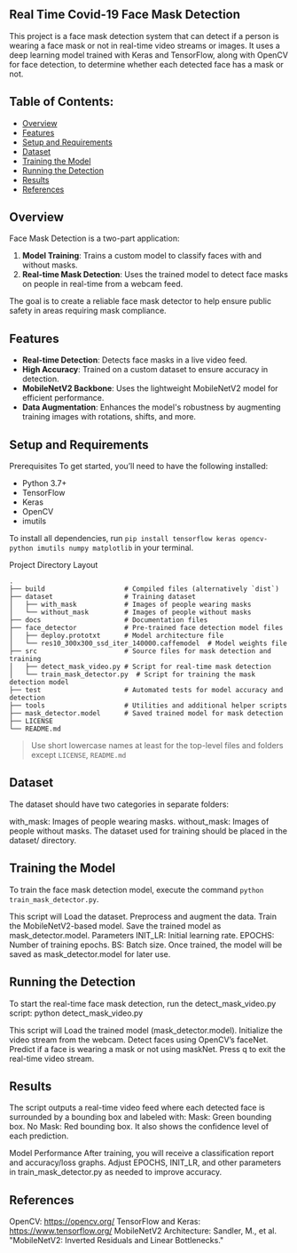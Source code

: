 ## Real Time Covid-19 Face Mask Detection
This project is a face mask detection system that can detect if a person is wearing a face mask or not in real-time video streams or images. It uses a deep learning model trained with Keras and TensorFlow, along with OpenCV for face detection, to determine whether each detected face has a mask or not.

## Table of Contents:
- [Overview](#overview)
- [Features](#features)
- [Setup and Requirements](#setup-and-requirements)
- [Dataset](#dataset)
- [Training the Model](#training-the-model)
- [Running the Detection](#running-the-detection)
- [Results](#results)
- [References](#references)

## Overview
Face Mask Detection is a two-part application:

1. **Model Training**: Trains a custom model to classify faces with and without masks.
2. **Real-time Mask Detection**: Uses the trained model to detect face masks on people in real-time from a webcam feed.

The goal is to create a reliable face mask detector to help ensure public safety in areas requiring mask compliance.

## Features
- **Real-time Detection**: Detects face masks in a live video feed.
- **High Accuracy**: Trained on a custom dataset to ensure accuracy in detection.
- **MobileNetV2 Backbone**: Uses the lightweight MobileNetV2 model for efficient performance.
- **Data Augmentation**: Enhances the model's robustness by augmenting training images with rotations, shifts, and more.

## Setup and Requirements

Prerequisites
To get started, you’ll need to have the following installed:
- Python 3.7+
- TensorFlow
- Keras
- OpenCV
- imutils

To install all dependencies, run `pip install tensorflow keras opencv-python imutils numpy matplotlib` in your terminal.

Project Directory Layout

    .
    ├── build                    # Compiled files (alternatively `dist`)
    ├── dataset                  # Training dataset
    │   ├── with_mask            # Images of people wearing masks
    │   └── without_mask         # Images of people without masks
    ├── docs                     # Documentation files
    ├── face_detector            # Pre-trained face detection model files
    │   ├── deploy.prototxt      # Model architecture file
    │   └── res10_300x300_ssd_iter_140000.caffemodel  # Model weights file
    ├── src                      # Source files for mask detection and training
    │   ├── detect_mask_video.py # Script for real-time mask detection
    │   └── train_mask_detector.py  # Script for training the mask detection model
    ├── test                     # Automated tests for model accuracy and detection
    ├── tools                    # Utilities and additional helper scripts
    ├── mask_detector.model      # Saved trained model for mask detection
    ├── LICENSE
    └── README.md

> Use short lowercase names at least for the top-level files and folders except
> `LICENSE`, `README.md`

 ## Dataset
The dataset should have two categories in separate folders:

with_mask: Images of people wearing masks.
without_mask: Images of people without masks.
The dataset used for training should be placed in the dataset/ directory.

## Training the Model
To train the face mask detection model, execute the command `python train_mask_detector.py`. 

This script will
Load the dataset.
Preprocess and augment the data.
Train the MobileNetV2-based model.
Save the trained model as mask_detector.model.
Parameters
INIT_LR: Initial learning rate.
EPOCHS: Number of training epochs.
BS: Batch size.
Once trained, the model will be saved as mask_detector.model for later use.

## Running the Detection
To start the real-time face mask detection, run the detect_mask_video.py script:
python detect_mask_video.py

This script will
Load the trained model (mask_detector.model).
Initialize the video stream from the webcam.
Detect faces using OpenCV’s faceNet.
Predict if a face is wearing a mask or not using maskNet.
Press q to exit the real-time video stream.

## Results
The script outputs a real-time video feed where each detected face is surrounded by a bounding box and labeled with:
Mask: Green bounding box.
No Mask: Red bounding box.
It also shows the confidence level of each prediction.

Model Performance
After training, you will receive a classification report and accuracy/loss graphs. Adjust EPOCHS, INIT_LR, and other parameters in train_mask_detector.py as needed to improve accuracy.

## References
OpenCV: https://opencv.org/
TensorFlow and Keras: https://www.tensorflow.org/
MobileNetV2 Architecture: Sandler, M., et al. "MobileNetV2: Inverted Residuals and Linear Bottlenecks."

